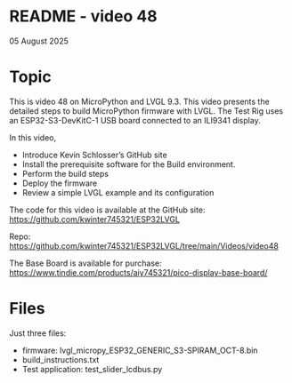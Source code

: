 # README - video 48

05 August 2025

# Topic
This is video 48 on MicroPython and LVGL 9.3. This video presents the detailed steps to build MicroPython firmware with LVGL.  The Test Rig uses an ESP32-S3-DevKitC-1 USB board connected to an ILI9341 display.

In this video, 
 - Introduce Kevin Schlosser’s GitHub site
 - Install the prerequisite software for the Build environment.
 - Perform the build steps
 - Deploy the firmware
 - Review a simple LVGL example and its configuration 

The code for this video is available at the GitHub site:
https://github.com/kwinter745321/ESP32LVGL

Repo:
https://github.com/kwinter745321/ESP32LVGL/tree/main/Videos/video48

The Base Board is available for purchase:
https://www.tindie.com/products/aiy745321/pico-display-base-board/


# Files

Just three files:
 - firmware:  lvgl_micropy_ESP32_GENERIC_S3-SPIRAM_OCT-8.bin
 - build_instructions.txt
 - Test application:  test_slider_lcdbus.py
